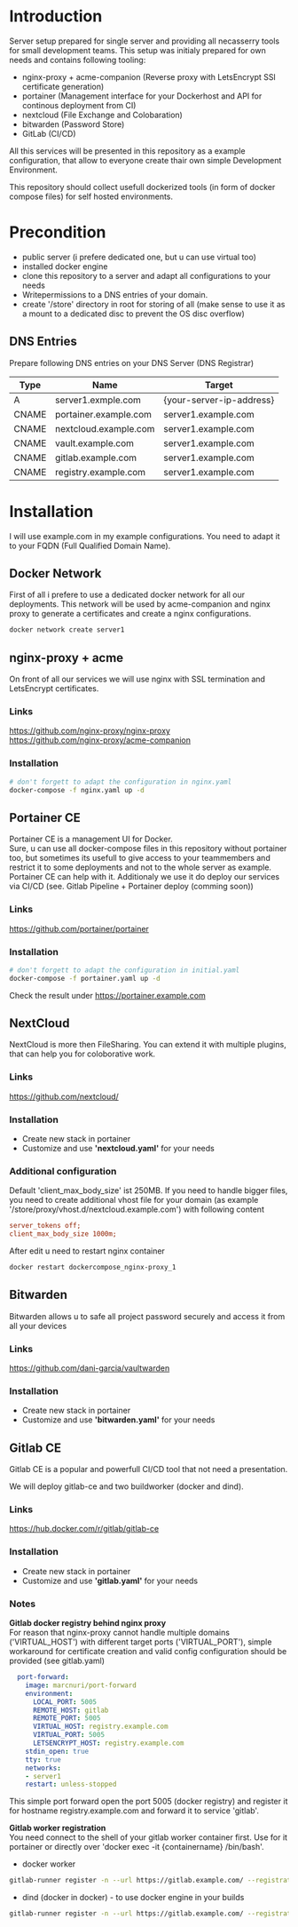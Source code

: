 # Introduction
Server setup prepared for single server and providing all necasserry tools for small development teams.
This setup was initialy prepared for own needs and contains following tooling:

- nginx-proxy + acme-companion (Reverse proxy with LetsEncrypt SSl certificate generation)
- portainer (Management interface for your Dockerhost and API for continous deployment from CI)
- nextcloud (File Exchange and Colobaration)
- bitwarden (Password Store)
- GitLab (CI/CD)

All this services will be presented in this repository as a example configuration, that allow to everyone create thair own simple Development Environment.

This repository should collect usefull dockerized tools (in form of docker compose files) for self hosted environments.

# Precondition
* public server (i prefere dedicated one, but u can use virtual too)
* installed docker engine
* clone this repository to a server and adapt all configurations to your needs
* Writepermissions to a DNS entries of your domain. 
* create '/store' directory in root for storing of all (make sense to use it as a mount to a dedicated disc to prevent the OS disc overflow) 

## DNS Entries
Prepare following DNS entries on your DNS Server (DNS Registrar)

Type | Name | Target
-----|------|-------
A | server1.exmple.com | {your-server-ip-address}
CNAME | portainer.example.com | server1.example.com
CNAME | nextcloud.example.com | server1.example.com
CNAME | vault.example.com | server1.example.com
CNAME | gitlab.example.com | server1.example.com
CNAME | registry.example.com | server1.example.com

# Installation
I will use example.com in my example configurations. You need to adapt it to your FQDN (Full Qualified Domain Name).

## Docker Network
First of all i prefere to use a dedicated docker network for all our deployments. This network will be used by acme-companion and nginx proxy to generate a certificates and create a nginx configurations.

```bash
docker network create server1 
```

## nginx-proxy + acme 
On front of all our services we will use nginx with SSL termination and LetsEncrypt certificates. 

### Links
https://github.com/nginx-proxy/nginx-proxy  
https://github.com/nginx-proxy/acme-companion  

### Installation

```bash
# don't forgett to adapt the configuration in nginx.yaml
docker-compose -f nginx.yaml up -d
```

## Portainer CE
Portainer CE is a management UI for Docker.  
Sure, u can use all docker-compose files in this repository without portainer too, but sometimes its usefull to give access to your teammembers and restrict it to some deployments and not to the whole server as example. Portainer CE can help with it.
Additionaly we use it do deploy our services via CI/CD (see. Gitlab Pipeline + Portainer deploy (comming soon))

### Links
https://github.com/portainer/portainer  
### Installation
```bash
# don't forgett to adapt the configuration in initial.yaml
docker-compose -f portainer.yaml up -d
```

Check the result under https://portainer.example.com

## NextCloud
NextCloud is more then FileSharing. You can extend it with multiple plugins, that can help you for coloborative work. 

### Links
https://github.com/nextcloud/

### Installation
* Create new stack in portainer
* Customize and use **'nextcloud.yaml'** for your needs

### Additional configuration
Default 'client_max_body_size' ist 250MB. If you need to handle bigger files, you need to create additional vhost file for your domain (as example '/store/proxy/vhost.d/nextcloud.example.com') with following content
```ini
server_tokens off;
client_max_body_size 1000m;
```
After edit u need to restart nginx container
```bash
docker restart dockercompose_nginx-proxy_1
```

## Bitwarden
Bitwarden allows u to safe all project password securely and access it from all your devices

### Links
https://github.com/dani-garcia/vaultwarden

### Installation
* Create new stack in portainer
* Customize and use **'bitwarden.yaml'** for your needs

## Gitlab CE
Gitlab CE is a popular and powerfull CI/CD tool that not need a presentation.

We will deploy gitlab-ce and two buildworker (docker and dind).

### Links
https://hub.docker.com/r/gitlab/gitlab-ce

### Installation
* Create new stack in portainer
* Customize and use **'gitlab.yaml'** for your needs

### Notes
**Gitlab docker registry behind nginx proxy**  
For reason that nginx-proxy cannot handle multiple domains ('VIRTUAL_HOST') with different target ports ('VIRTUAL_PORT'), simple workaround for certificate creation and valid config configuration should be provided (see gitlab.yaml) 
```yaml
  port-forward:
    image: marcnuri/port-forward
    environment:
      LOCAL_PORT: 5005
      REMOTE_HOST: gitlab
      REMOTE_PORT: 5005
      VIRTUAL_HOST: registry.example.com
      VIRTUAL_PORT: 5005
      LETSENCRYPT_HOST: registry.example.com
    stdin_open: true
    tty: true
    networks:
    - server1
    restart: unless-stopped
```
This simple port forward open the port 5005 (docker registry) and register it for hostname registry.example.com and forward it to service 'gitlab'. 

**Gitlab worker registration**  
You need connect to the shell of your gitlab worker container first. Use for it portainer or directly over 'docker exec -it {containername} /bin/bash'.

* docker worker
```bash
gitlab-runner register -n --url https://gitlab.example.com/ --registration-token {your gitlab token} --name dind --tag-list "docker" --executor docker  --docker-image "docker:stable"
```
* dind (docker in docker) - to use docker engine in your builds
```bash
gitlab-runner register -n --url https://gitlab.example.com/ --registration-token {your gitlab token} --name dind --tag-list "dind" --executor docker  --docker-image "docker:stable" --docker-volumes /var/run/docker.sock:/var/run/docker.sock --docker-privileged
```

